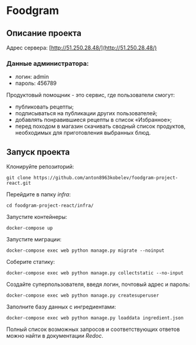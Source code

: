 # Foodgram

## Описание проекта

Адрес сервера:
[http://51.250.28.48/](http://51.250.28.48/)

### Данные администратора:
- логин: admin
- пароль: 456789

Продуктовый помощник - это сервис, где пользователи смогут:
* публиковать рецепты;
* подписываться на публикации других пользователей;
* добавлять понравившиеся рецепты в список «Избранное»;
* перед походом в магазин скачивать сводный список продуктов, необходимых для приготовления выбранных блюд.

## Запуск проекта

Клонируйте репозиторий: 
 
``` 
git clone https://github.com/anton8963kobelev/foodgram-project-react.git
``` 

Перейдите в папку *infra*:

``` 
cd foodgram-project-react/infra/
``` 
 
Запустите контейнеры: 
 
``` 
docker-compose up
``` 
 
Запустите миграции: 
 
``` 
docker-compose exec web python manage.py migrate --noinput
```
 
Соберите статику: 
 
``` 
docker-compose exec web python manage.py collectstatic --no-input  
``` 
 
Создайте суперпользователя, введя логин, почтовый адрес и пароль: 
 
``` 
docker-compose exec web python manage.py createsuperuser 
``` 
 
Заполните базу данных с ингредиентами: 
 
``` 
docker-compose exec web python manage.py loaddata ingredient.json
```

Полный список возможных запросов и соответствующих ответов можно найти в документации *Redoc*.
